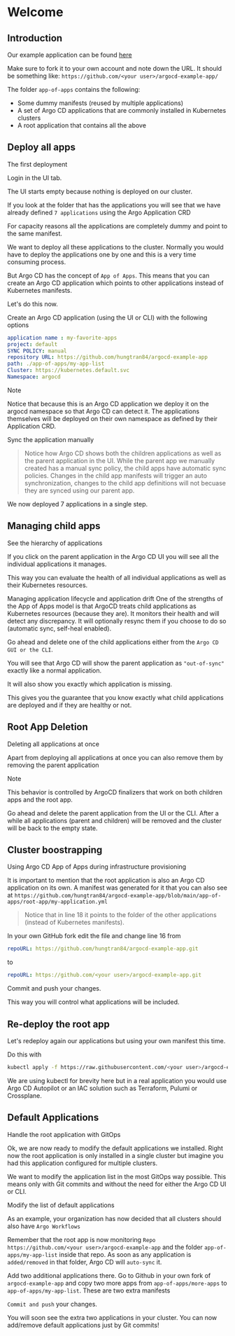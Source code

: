 # Welcome
## Introduction
Our example application can be found [here](https://github.com/hungtran84/argocd-example-app.git/tree/master/app-of-apps)

Make sure to fork it to your own account and note down the URL. It should be something like: `https://github.com/<your user>/argocd-example-app/`

The folder `app-of-apps` contains the following:

- Some dummy manifests (reused by multiple applications)
- A set of Argo CD applications that are commonly installed in Kubernetes clusters
- A root application that contains all the above

## Deploy all apps
The first deployment  

Login in the UI tab.

The UI starts empty because nothing is deployed on our cluster.

If you look at the folder that has the applications you will see that we have already defined `7 applications` using the Argo Application CRD

For capacity reasons all the applications are completely dummy and point to the same manifest.

We want to deploy all these applications to the cluster. Normally you would have to deploy the applications one by one and this is a very time consuming process.

But Argo CD has the concept of `App of Apps`. This means that you can create an Argo CD application which points to other applications instead of Kubernetes manifests.

Let's do this now.

Create an Argo CD application (using the UI or CLI) with the following options

```yaml
application name : my-favorite-apps
project: default
SYNC POLICY: manual
repository URL: https://github.com/hungtran84/argocd-example-app
path: ./app-of-apps/my-app-list
Cluster: https://kubernetes.default.svc 
Namespace: argocd
```

>[!Note] 
>Notice that because this is an Argo CD application we deploy it on the argocd namespace so that Argo CD can detect it. The applications themselves will be deployed on their own namespace as defined by their Application CRD.

Sync the application manually

>Notice how Argo CD shows both the children applications as well as the parent application in the UI. While the parent app we manually created has a manual sync policy, the child apps have automatic sync policies. Changes in the child app manifests will trigger an auto synchronization, changes to the child app definitions will not becuase they are synced using our parent app.

We now deployed 7 applications in a single step.

## Managing child apps
See the hierarchy of applications  

If you click on the parent application in the Argo CD UI you will see all the individual applications it manages.

This way you can evaluate the health of all individual applications as well as their Kubernetes resources.

Managing application lifecycle and application drift
One of the strengths of the App of Apps model is that ArgoCD treats child applications as Kubernetes resources (because they are). It monitors their health and will detect any discrepancy. It will optionally resync them if you choose to do so (automatic sync, self-heal enabled).

Go ahead and delete one of the child applications either from the `Argo CD GUI or the CLI`.

You will see that Argo CD will show the parent application as `"out-of-sync"` exactly like a normal application.

It will also show you exactly which application is missing.

This gives you the guarantee that you know exactly what child applications are deployed and if they are healthy or not.

## Root App Deletion
Deleting all applications at once 

Apart from deploying all applications at once you can also remove them by removing the parent application

>[!Note]   
>This behavior is controlled by ArgoCD finalizers that work on both children apps and the root app.

Go ahead and delete the parent application from the UI or the CLI. After a while all applications (parent and children) will be removed and the cluster will be back to the empty state.

## Cluster boostrapping
Using Argo CD App of Apps during infrastructure provisioning  

It is important to mention that the root application is also an Argo CD application on its own. A manifest was generated for it that you can also see at `https://github.com/hungtran84/argocd-example-app/blob/main/app-of-apps/root-app/my-application.yml`

>Notice that in line 18 it points to the folder of the other applications (instead of Kubernetes manifests).

In your own GitHub fork edit the file and change line 16 from
```yaml
repoURL: https://github.com/hungtran84/argocd-example-app.git
```  
to  
```yaml
repoURL: https://github.com/<your user>/argocd-example-app.git
```
Commit and push your changes.

This way you will control what applications will be included.

## Re-deploy the root app
Let's redeploy again our applications but using your own manifest this time.

Do this with
```sh
kubectl apply -f https://raw.githubusercontent.com/<your user>/argocd-example-app/main/app-of-apps/root-app/my-application.yml -n argocd
```
We are using kubectl for brevity here but in a real application you would use Argo CD Autopilot or an IAC solution such as Terraform, Pulumi or Crossplane.

## Default Applications
Handle the root application with GitOps  

Ok, we are now ready to modify the default applications we installed. Right now the root application is only installed in a single cluster but imagine you had this application configured for multiple clusters.

We want to modify the application list in the most GitOps way possible. This means only with Git commits and without the need for either the Argo CD UI or CLI.

Modify the list of default applications  

As an example, your organization has now decided that all clusters should also have `Argo Workflows`
 
Remember that the root app is now monitoring `Repo https://github.com/<your user>/argocd-example-app` and the folder `app-of-apps/my-app-list` inside that repo. 
As soon as any application is `added/removed` in that folder, Argo CD will `auto-sync` it.

Add two additional applications there. Go to Github in your own fork of `argocd-example-app` and copy two more apps from `app-of-apps/more-apps` to `app-of-apps/my-app-list`. These are two extra manifests

`Commit and push` your changes.

You will soon see the extra two applications in your cluster. You can now add/remove default applications just by Git commits!